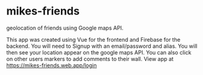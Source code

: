 # mikes-friends
 geolocation of friends using Google maps API.

This app was created using Vue for the frontend and Firebase for the backend. You will need to Signup with an email/password and alias. You will then see your location appear on the google maps API. You can also click on other users markers to add comments to their wall. View app at https://mikes-friends.web.app/login
